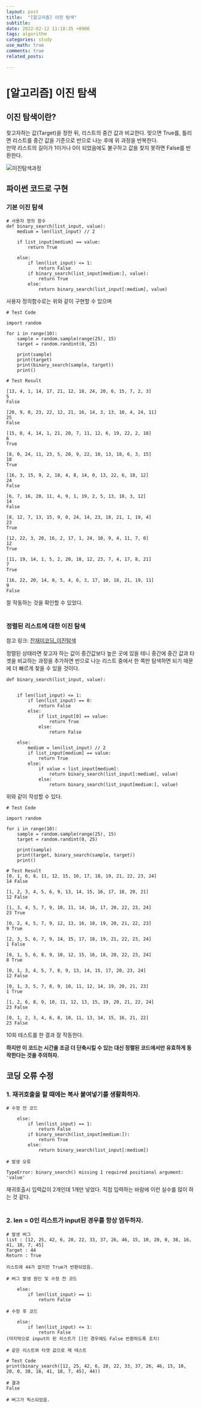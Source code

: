 ```yaml
---
layout: post
title:  "[알고리즘] 이진 탐색"
subtitle:
date: 2022-02-12 11:18:35 +0900
tags: algorithm
categories: study
use_math: true
comments: true
related_posts:

---
```


# [알고리즘] 이진 탐색<br/>

## 이진 탐색이란?<br/>

찾고자하는 값(Target)을 정한 뒤, 리스트의 중간 값과 비교한다. 맞으면 True를, 틀리면 리스트를 중간 값을 기준으로 반으로 나눈 후에 위 과정을 반복한다.<br/>
만약 리스트의 길이가 1이거나 0이 되었음에도 불구하고 값을 찾지 못하면 False를 반환한다.<br/>

![이진탐색과정](https://github.com/WookeyKim95/WookeyKim95.github.io/blob/main/assets/img/study/algorithm/2022-02-12_binary_search_1.jpg?raw=true)
<br/>

## 파이썬 코드로 구현

### 기본 이진 탐색<br/>

```
# 사용자 정의 함수
def binary_search(list_input, value):
    medium = len(list_input) // 2
    
    if list_input[medium] == value:
        return True
    
    else:
        if len(list_input) <= 1:
            return False
        if binary_search(list_input[medium:], value):
            return True
        else:
            return binary_search(list_input[:medium], value)
```
사용자 정의함수로는 위와 같이 구현할 수 있으며

```
# Test Code

import random

for i in range(10):
    sample = random.sample(range(25), 15)
    target = random.randint(0, 25)
    
    print(sample)
    print(target)
    print(binary_search(sample, target))
    print()

# Test Result

[13, 4, 1, 14, 17, 21, 12, 18, 24, 20, 6, 15, 7, 2, 3]
5
False

[20, 9, 0, 23, 22, 12, 21, 16, 14, 3, 13, 10, 4, 24, 11]
25
False

[15, 0, 4, 14, 1, 21, 20, 7, 11, 12, 6, 19, 22, 2, 18]
6
True

[8, 0, 24, 11, 23, 5, 20, 9, 22, 10, 13, 18, 6, 3, 15]
18
True

[16, 3, 15, 9, 2, 18, 4, 8, 14, 0, 13, 22, 6, 10, 12]
24
False

[6, 7, 16, 20, 11, 4, 9, 1, 19, 2, 5, 13, 18, 3, 12]
14
False

[8, 12, 7, 13, 15, 9, 0, 24, 14, 23, 18, 21, 1, 19, 4]
23
True

[12, 22, 3, 20, 16, 2, 17, 1, 24, 10, 9, 4, 11, 7, 0]
12
True

[11, 19, 14, 1, 5, 2, 20, 18, 12, 23, 7, 4, 17, 8, 21]
7
True

[16, 22, 20, 14, 8, 5, 4, 6, 3, 17, 10, 18, 21, 19, 11]
9
False
```
잘 작동하는 것을 확인할 수 있었다.<br/>
<br/>

### 정렬된 리스트에 대한 이진 탐색

참고 링크: [잔재미코딩_이진탐색](https://fun-coding.org/Chapter16-binarysearch.html)

정렬된 상태라면 찾고자 하는 값이 중간값보다 높은 곳에 있을 테니 중간에 중간 값과 타겟을 비교하는 과정을 추가하면 반으로 나눈 리스트 중에서 한 쪽만 탐색하면 되기 때문에 더 빠르게 찾을 수 있을 것이다.<br/>

```
def binary_search(list_input, value):
    
    
    if len(list_input) <= 1:
        if len(list_input) == 0:
            return False
        else:
            if list_input[0] == value:
                return True
            else:
                return False
    
    else:
        medium = len(list_input) // 2
        if list_input[medium] == value:
            return True
        else:
            if value < list_input[medium]:
                return binary_search(list_input[:medium], value)
            else:
                return binary_search(list_input[medium:], value)
```
위와 같이 작성할 수 있다.

```
# Test Code

import random

for i in range(10):
    sample = random.sample(range(25), 15)
    target = random.randint(0, 25)
    
    print(sample)
    print(target, binary_search(sample, target))
    print()

# Test Result
[0, 1, 6, 8, 11, 12, 15, 16, 17, 18, 19, 21, 22, 23, 24]
14 False

[1, 2, 3, 4, 5, 6, 9, 13, 14, 15, 16, 17, 18, 20, 21]
12 False

[1, 3, 4, 5, 7, 9, 10, 11, 14, 16, 17, 20, 22, 23, 24]
23 True

[0, 2, 4, 5, 7, 9, 12, 13, 16, 18, 19, 20, 21, 22, 23]
9 True

[2, 3, 5, 6, 7, 9, 14, 15, 17, 18, 19, 21, 22, 23, 24]
1 False

[0, 1, 5, 6, 8, 9, 10, 12, 15, 16, 18, 20, 22, 23, 24]
8 True

[0, 1, 3, 4, 5, 7, 8, 9, 13, 14, 15, 17, 20, 23, 24]
12 False

[0, 1, 3, 5, 7, 8, 9, 10, 11, 12, 14, 19, 20, 21, 23]
1 True

[1, 2, 6, 8, 9, 10, 11, 12, 13, 15, 19, 20, 21, 22, 24]
23 False

[0, 1, 2, 3, 4, 6, 8, 10, 11, 13, 14, 15, 16, 21, 22]
23 False

```
10회 테스트를 한 결과 잘 작동한다.<br/>

**하지만 이 코드는 시간을 조금 더 단축시킬 수 있는 대신 정렬된 코드에서만 유효하게 동작한다는 것을 주의하자.** 

## 코딩 오류 수정

### 1. 재귀호출을 할 때에는 복사 붙여넣기를 생활화하자.<br/>
```
# 수정 전 코드

    else:
        if len(list_input) == 1:
            return False
        if binary_search(list_input[medium:]):
            return True
        else:
            return binary_search(list_input[:medium])

# 발생 오류

TypeError: binary_search() missing 1 required positional argument: 'value'
```
재귀호출시 입력값이 2개인데 1개만 넣었다. 직접 입력하는 바람에 이런 실수를 많이 하는 것 같다.<br/>
<br/>

### 2. len = 0인 리스트가 input된 경우를 항상 염두하자.<br/>


```
# 발생 버그
list : [12, 25, 42, 6, 28, 22, 33, 37, 26, 46, 15, 10, 20, 0, 38, 16, 41, 18, 7, 45]
Target : 44
Return : True

리스트에 44가 없지만 True가 반환되었음.

# 버그 발생 원인 및 수정 전 코드

    else:
        if len(list_input) == 1:
            return False

# 수정 후 코드

    else:
        if len(list_input) <= 1:
            return False
(마지막으로 input이 된 리스트가 []인 경우에도 False 반환하도록 조치)

# 같은 리스트와 타겟 값으로 재 테스트

# Test Code
print(binary_search([12, 25, 42, 6, 28, 22, 33, 37, 26, 46, 15, 10, 20, 0, 38, 16, 41, 18, 7, 45], 44))

# 결과
False

# 버그가 픽스되었음.
```


